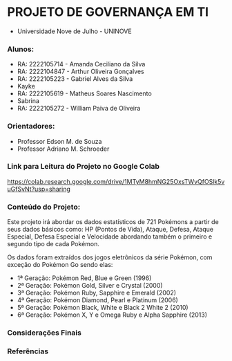 # PROJETO DE GOVERNANÇA EM TI
- Universidade Nove de Julho - UNINOVE

### Alunos:
- RA: 2222105714 - Amanda Ceciliano da Silva
- RA: 2222104847 - Arthur Oliveira Gonçalves
- RA: 2222105223 - Gabriel Alves da Silva
- Kayke
- RA: 2222105619 - Matheus Soares Nascimento
- Sabrina
- RA: 2222105272 - William Paiva de Oliveira

### Orientadores:
- Professor Edson M. de Souza
- Professor Adriano M. Schroeder

### Link para Leitura do Projeto no Google Colab
https://colab.research.google.com/drive/1MTyM8hmNG25OxsTWvQfOSlk5vuGfSvNt?usp=sharing

### Conteúdo do Projeto:

Este projeto irá abordar os dados estatísticos de 721 Pokémons a partir de seus dados básicos como: HP (Pontos de Vida), Ataque, Defesa, Ataque Especial, Defesa Especial e Velocidade abordando também o primeiro e segundo tipo de cada Pokémon.

Os dados foram extraídos dos jogos eletrônicos da série Pokémon, com exceção do Pokémon Go sendo elas:
- 1ª Geração: Pokémon Red, Blue e Green (1996)
- 2ª Geração: Pokémon Gold, Silver e Crystal (2000)
- 3ª Geração: Pokémon Ruby, Sapphire e Emerald (2002)
- 4ª Geração: Pokémon Diamond, Pearl e Platinum (2006)
- 5ª Geração: Pokémon Black, White e Black 2 White 2 (2010)
- 6ª Geração: Pokémon X, Y e Omega Ruby e Alpha Sapphire (2013)

### Considerações Finais

### Referências
